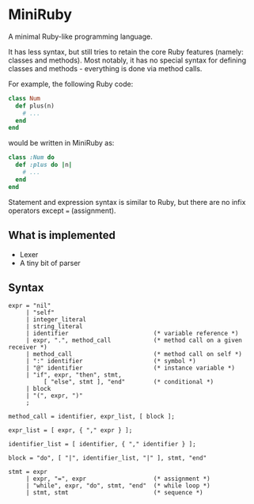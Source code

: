 # MiniRuby

A minimal Ruby-like programming language.

It has less syntax, but still tries to retain the core Ruby features (namely: classes and methods). Most notably, it has no special syntax for defining classes and methods - everything is done via method calls.

For example, the following Ruby code:

```ruby
class Num
  def plus(n)
    # ...
  end
end
```

would be written in MiniRuby as:

```ruby
class :Num do
  def :plus do |n|
    # ...
  end
end
```

Statement and expression syntax is similar to Ruby, but there are no infix operators except `=` (assignment).

## What is implemented

- Lexer
- A tiny bit of parser

## Syntax

```
expr = "nil"
     | "self"
     | integer_literal
     | string_literal
     | identifier                        (* variable reference *)
     | expr, ".", method_call            (* method call on a given receiver *)
     | method_call                       (* method call on self *)
     | ":" identifier                    (* symbol *)
     | "@" identifier                    (* instance variable *)
     | "if", expr, "then", stmt,
          [ "else", stmt ], "end"        (* conditional *)
     | block
     | "(", expr, ")"
     ;

method_call = identifier, expr_list, [ block ];

expr_list = [ expr, { "," expr } ];

identifier_list = [ identifier, { "," identifier } ];

block = "do", [ "|", identifier_list, "|" ], stmt, "end"

stmt = expr
     | expr, "=", expr                   (* assignment *)
     | "while", expr, "do", stmt, "end"  (* while loop *)
     | stmt, stmt                        (* sequence *)
```

